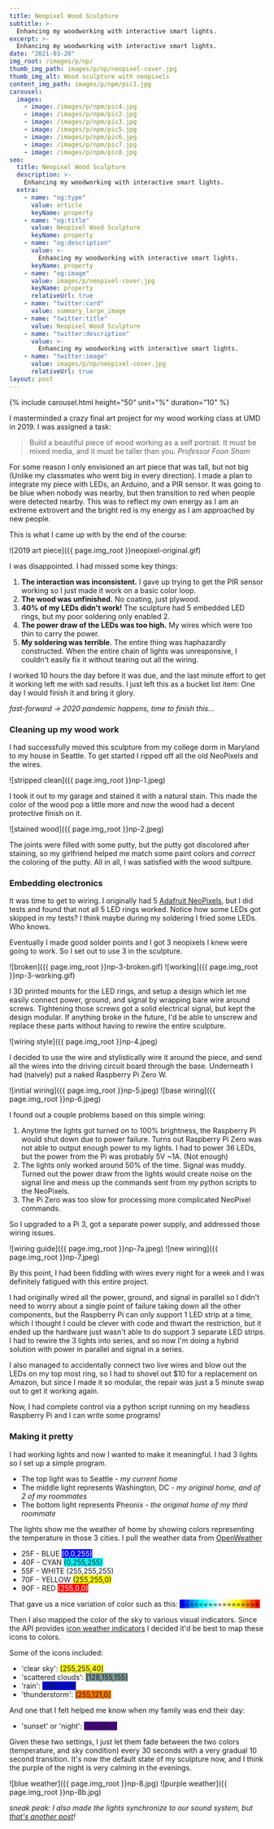 ```yaml
---
title: Neopixel Wood Sculpture
subtitle: >-
  Enhancing my woodworking with interactive smart lights.
excerpt: >-
  Enhancing my woodworking with interactive smart lights.
date: "2021-03-20"
img_root: /images/p/np/
thumb_img_path: images/p/np/neopixel-cover.jpg
thumb_img_alt: Wood sculpture with neopixels
content_img_path: images/p/npm/pic1.jpg
carousel:
  images:
    - image: /images/p/npm/pic4.jpg
    - image: /images/p/npm/pic2.jpg
    - image: /images/p/npm/pic3.jpg
    - image: /images/p/npm/pic5.jpg
    - image: /images/p/npm/pic6.jpg
    - image: /images/p/npm/pic7.jpg
    - image: /images/p/npm/pic8.jpg
seo:
  title: Neopixel Wood Sculpture
  description: >-
    Enhancing my woodworking with interactive smart lights.
  extra:
    - name: "og:type"
      value: article
      keyName: property
    - name: "og:title"
      value: Neopixel Wood Sculpture
      keyName: property
    - name: "og:description"
      value: >-
        Enhancing my woodworking with interactive smart lights.
      keyName: property
    - name: "og:image"
      value: images/p/neopixel-cover.jpg
      keyName: property
      relativeUrl: true
    - name: "twitter:card"
      value: summary_large_image
    - name: "twitter:title"
      value: Neopixel Wood Sculpture
    - name: "twitter:description"
      value: >-
        Enhancing my woodworking with interactive smart lights.
    - name: "twitter:image"
      value: images/p/np/neopixel-cover.jpg
      relativeUrl: true
layout: post
---
```


{% include carousel.html height="50" unit="%" duration="10" %}

I masterminded a crazy final art project for my wood working class at UMD in 2019. I was assigned a task:

> Build a beautiful piece of wood working as a self portrait. It must be mixed media, and it must be taller than you. <cite>Professor Foon Sham</cite>

For some reason I only envisioned an art piece that was tall, but not big (Unlike my classmates who went big in every direction).
I made a plan to integrate my piece with LEDs, an Arduino, and a PIR sensor. It was going to be blue when nobody
was nearby, but then transition to red when people were detected nearby. This was to reflect my own energy as I am an
extreme extrovert and the bright red is my energy as I am approached by new people.

This is what I came up with by the end of the course:

![2019 art piece]({{ page.img_root }}neopixel-original.gif)

I was disappointed. I had missed some key things:

1. **The interaction was inconsistent.** I gave up trying to get the PIR sensor working so I just made it work on a basic color loop.
2. **The wood was unfinished.** No coating, just plywood.
3. **40% of my LEDs didn't work!** The sculpture had 5 embedded LED rings, but my poor soldering only enabled 2.
4. **The power draw of the LEDs was too high.** My wires which were too thin to carry the power.
5. **My soldering was terrible.** The entire thing was haphazardly constructed. When the entire chain of lights was unresponsive, I couldn't easily fix it without
   tearing out all the wiring.

I worked 10 hours the day before it was due, and the last minute effort to get it working left me with sad results.
I just left this as a bucket list item: One day I would finish it and bring it glory.

_fast-forward -> 2020 pandemic happens, time to finish this..._

<h3>Cleaning up my wood work</h3>

I had successfully moved this sculpture from my college dorm in Maryland to my house in Seattle. To get started I ripped
off all the old NeoPixels and the wires.

![stripped clean]({{ page.img_root }}np-1.jpeg)

I took it out to my garage and stained it with a natural stain. This made the color of the wood pop a little
more and now the wood had a decent protective finish on it.

![stained wood]({{ page.img_root }}np-2.jpeg)

The joints were filled with some putty, but the putty got discolored after staining, so my girlfriend helped me
match some paint colors and _correct_ the coloring of the putty. All in all, I was satisfied with the wood sultpure.

<h3>Embedding electronics</h3>

It was time to get to wiring. I originally had 5 [Adafruit NeoPixels](https://www.amazon.com/dp/B00KAE3R1U/), but I did tests and found that not all 5 LED rings worked.
Notice how some LEDs got skipped in my tests? I think maybe during my soldering I fried some LEDs. Who knows.

Eventually I made good solder points and I got 3 neopixels I knew were going to work. So I set out to use 3 in the sculpture.

![broken]({{ page.img_root }}np-3-broken.gif)
![working]({{ page.img_root }}np-3-working.gif)

I 3D printed mounts for the LED rings, and setup a design which let me easily connect power, ground, and signal by wrapping
bare wire around screws. Tightening those screws got a solid electrical signal, but kept the design modular.
If anything broke in the future, I'd be able to unscrew and replace these parts without having to rewire the entire sculpture.

![wiring style]({{ page.img_root }}np-4.jpeg)

I decided to use the wire and stylistically wire it around the piece, and send all the wires into the driving circuit board through
the base. Underneath I had (naively) put a naked Raspberry Pi Zero W.

![initial wiring]({{ page.img_root }}np-5.jpeg)
![base wiring]({{ page.img_root }}np-6.jpeg)

I found out a couple problems based on this simple wiring:

1. Anytime the lights got turned on to 100% brightness, the Raspberry Pi would shut down due to power failure.
   Turns out Raspberry Pi Zero was not able to output enough power to my lights. I had to power 36 LEDs, but the power from the Pi was probably 5V ~1A. (Not enough)
2. The lights only worked around 50% of the time. Signal was muddy. Turned out the power draw from the lights would create noise
   on the signal line and mess up the commands sent from my python scripts to the NeoPixels.
3. The Pi Zero was too slow for processing more complicated NeoPixel commands.

So I upgraded to a Pi 3, got a separate power supply, and addressed those wiring issues.

![wiring guide]({{ page.img_root }}np-7a.jpeg)
![new wiring]({{ page.img_root }}np-7.jpeg)

By this point, I had been fiddling with wires every night for a week and I was definitely fatigued with this entire project.

I had originally wired all the power, ground, and signal in parallel so I didn't need to worry about a single point of failure
taking down all the other components, but the Raspberry Pi can only support 1 LED strip at a time, which I thought I could
be clever with code and thwart the restriction, but it ended up the hardware just wasn't able to do support 3 separate LED strips.
I had to rewire the 3 lights into series, and so now I'm doing a hybrid solution with power in parallel and signal in a series.

I also managed to accidentally connect two live wires and blow out the LEDs on my top most ring, so I had to shovel out $10
for a replacement on Amazon, but since I made it so modular, the repair was just a 5 minute swap out to get it working again.

Now, I had complete control via a python script running on my headless Raspberry Pi and I can write some programs!

<h3>Making it pretty</h3>

I had working lights and now I wanted to make it meaningful. I had 3 lights so I set up a simple program.

- The top light was to Seattle - _my current home_
- The middle light represents Washington, DC - _my original home, and of 2 of my roommates_
- The bottom light represents Pheonix - _the original home of my third roommate_

The lights show me the weather of home by showing colors representing the temperature in those 3 cities.
I pull the weather data from [OpenWeather](https://openweathermap.org/)

- 25F - BLUE <span style="background-color:blue;color:white;">(0,0,255)</span>
- 40F - CYAN <span style="background-color:cyan;">(0,255,255)</span>
- 55F - WHITE (255,255,255)
- 70F - YELLOW <span style="background-color:yellow;">(255,255,0)</span>
- 90F - RED <span style="background-color:red;color:white;">(255,0,0)</span>

That gave us a nice variation of color such as this:
<span style="background-color:#00F;">=</span><span style="background-color:#04F;">=</span><span style="background-color:#08F;">=</span><span style="background-color:#0BF;">=</span><span style="background-color:#0FF;">=</span><span style="background-color:#4FF;">=</span><span style="background-color:#8FF;">=</span><span style="background-color:#BFF;">=</span><span style="background-color:#FFF;">=</span><span style="background-color:#FFB;">=</span><span style="background-color:#FF8;">=</span><span style="background-color:#FF4;">=</span><span style="background-color:#FF0;">=</span><span style="background-color:#FB0;">=</span><span style="background-color:#F80;">=</span><span style="background-color:#F40;">=</span><span style="background-color:#F00;">=</span>

Then I also mapped the color of the sky to various visual indicators. Since the API provides [icon weather indicators](https://openweathermap.org/weather-conditions)
I decided it'd be best to map these icons to colors.

Some of the icons included:

- 'clear sky': <span style="background-color:rgb(255,255,40)">[255,255,40]</span>
- 'scattered clouds': <span style="background-color:rgb(128,155,155)">[128,155,155]
- 'rain': <span style="background-color:rgb(0,10,224)">[0,10,224]</span>
- 'thunderstorm': <span style="background-color:rgb(255,121,0)">[255,121,0]</span>

And one that I felt helped me know when my family was end their day:

- 'sunset' or 'night': <span style="background-color:rgb(70,0,132)">[70,0,132]</span>

Given these two settings, I just let them fade between the two colors (temperature, and sky condition) every 30 seconds with a
very gradual 10 second transition. It's now the default state of my sculpture now, and I think the purple of the night is
very calming in the evenings.

![blue weather]({{ page.img_root }}np-8.jpg)
![purple weather]({{ page.img_root }}np-8b.jpg)

_sneak peak: I also made the lights synchronize to our sound system, but [that's another post](/posts/music-wood-sculpture/)!_

<style>
img[alt="stripped clean"] {
  width: 50%;
}
img[alt="stained wood"] {
  width: 50%;
}
img[alt="broken"] {
  float: left;
  padding-right: 10px
}
img[alt="initial wiring"] {
  width: 46.6%;
  float: left;
  margin-right: 10px;
}
img[alt="base wiring"] {
  width: 45%;
}
img[alt="wiring guide"] {
  width: 45%;
  float: left;
  padding-right: 10px
}
img[alt="wiring guide"] {
  width: 30%;
}
img[alt="new wiring"] {
  width: 65%;
}
img[alt="blue weather"] {
  width: 50%;
  float: left;
}
img[alt="purple weather"] {
  width: 50%;
}

</style>
